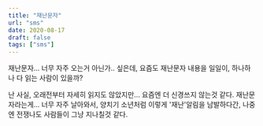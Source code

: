 ```yaml
---
title: "재난문자"
url: "sms"
date: 2020-08-17
draft: false
tags: ["sms"]
---
```

재난문자... 너무 자주 오는거 아닌가.. 싶은데,
요즘도 재난문자 내용을 일일이, 하나하나 다 읽는 사람이 있을까?

난 사실, 오래전부터 자세히 읽지도 않았지만... 요즘엔 더 신경쓰지 않는것 같다.
재난문자라는게... 너무 자주 날아와서, 양치기 소년처럼 이렇게 '재난'알림을 남발하다간,
나중엔 전쟁나도 사람들이 그냥 지나칠것 같다.

